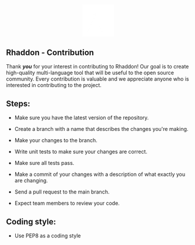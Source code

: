 <div align="center">

  <img src="branding\logo.png" width="17%">
   </div>
   
   ## Rhaddon - Contribution

Thank ***you*** for your interest in contributing to Rhaddon! Our goal is to create high-quality multi-language tool that will be useful to the open source community. Every contribution is valuable and we appreciate anyone who is interested in contributing to the project.

## Steps:
- Make sure you have the latest version of the repository.

- Create a branch with a name that describes the changes you're making.

- Make your changes to the branch.

- Write unit tests to make sure your changes are correct.

- Make sure all tests pass.

- Make a commit of your changes with a description of what exactly you are changing.

- Send a pull request to the main branch.

- Expect team members to review your code.

## Coding style:
- Use PEP8 as a coding style

